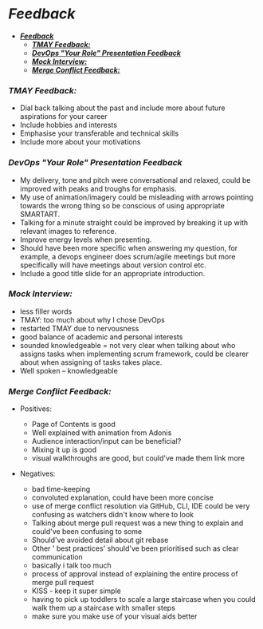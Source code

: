 # ***Feedback***
- [***Feedback***](#feedback)
    - [***TMAY Feedback:***](#tmay-feedback)
    - [***DevOps "Your Role" Presentation Feedback***](#devops-your-role-presentation-feedback)
    - [***Mock Interview:***](#mock-interview)
    - [***Merge Conflict Feedback:***](#merge-conflict-feedback)


### ***TMAY Feedback:***
  - Dial back talking about the past and include more about future aspirations for your career
  - Include hobbies and interests
  - Emphasise your transferable and technical skills
  - Include more about your motivations

### ***DevOps "Your Role" Presentation Feedback***
  - My delivery, tone and pitch were  conversational and relaxed, could be improved with peaks and troughs for emphasis.
  - My use of animation/imagery could be misleading with arrows pointing towards the wrong thing so be conscious of using appropriate SMARTART.
  - Talking for a minute straight could be improved by breaking it up with relevant images to reference.
  - Improve energy levels when presenting.
  - Should have been more specific when answering my question, for example, a devops engineer does scrum/agile meetings but more specifically will have meetings about version control etc.
  - Include a good title slide for an appropriate introduction.

### ***Mock Interview:***
- less filler words
- TMAY: too much about why I chose DevOps
- restarted TMAY due to nervousness
- good balance of academic and personal interests
- sounded knowledgeable
= not very clear when talking about who assigns tasks when implementing scrum framework, could be clearer about when assigning of tasks takes place.
- Well spoken – knowledgeable

### ***Merge Conflict Feedback:***
  - Positives:
    - Page of Contents is good
    - Well explained with animation from Adonis
    - Audience interaction/input can be beneficial?
    - Mixing it up is good
    - visual walkthroughs are good, but could've made them link more



  - Negatives:
    - bad time-keeping
    - convoluted explanation, could have been more concise
    - use of merge conflict resolution via GitHub, CLI, IDE could be very confusing as watchers didn't know where to look
    - Talking about merge pull request was a new thing to explain and could've been confusing to some
    - Should've avoided detail about git rebase
    - Other ' best practices' should've been prioritised such as clear communication
    - basically i talk too much
    - process of approval instead of explaining the entire process of merge pull request
    - KISS - keep it super simple 
    - having to pick up toddlers to scale a large staircase when you could walk them up a staircase with smaller steps
    - make sure you make use of your visual aids better


